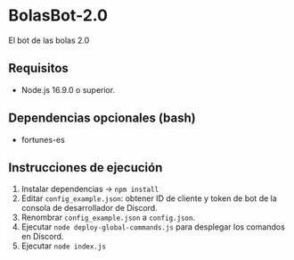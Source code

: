 # BolasBot-2.0
El bot de las bolas 2.0

## Requisitos

 - Node.js 16.9.0 o superior.

## Dependencias opcionales (bash)
 - fortunes-es

## Instrucciones de ejecución

1. Instalar dependencias -> `npm install`
2. Editar `config_example.json`: obtener ID de cliente y token de bot de la consola de desarrollador de Discord.
3. Renombrar `config_example.json` a `config.json`.
4. Ejecutar `node deploy-global-commands.js` para desplegar los comandos en Discord.
5. Ejecutar `node index.js`